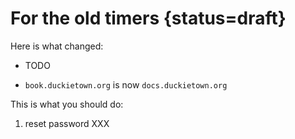 # For the old timers {status=draft}

Here is what changed:

* TODO

* `book.duckietown.org` is now `docs.duckietown.org`

This is what you should do:


1. reset password XXX

